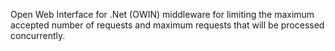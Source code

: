 Open Web Interface for .Net (OWIN) middleware for limiting the maximum accepted number of requests and maximum requests that will be processed concurrently.
